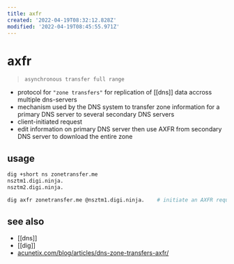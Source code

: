 ```yaml
---
title: axfr
created: '2022-04-19T08:32:12.828Z'
modified: '2022-04-19T08:45:55.971Z'
---
```


# axfr

> `asynchronous transfer full range` 

- protocol for `"zone transfers"` for replication of [[dns]] data accross multiple dns-servers
- mechanism used by the DNS system to transfer zone information for a primary DNS server to several secondary DNS servers
- client-initiated request
- edit information on primary DNS server then use AXFR from secondary DNS server to download the entire zone


## usage

```sh
dig +short ns zonetransfer.me
nsztm1.digi.ninja.
nsztm2.digi.ninja.

dig axfr zonetransfer.me @nsztm1.digi.ninja.    # initiate an AXFR request to get a copy of the zone from the primary server
```

## see also

 - [[dns]]
 - [[dig]]
 - [acunetix.com/blog/articles/dns-zone-transfers-axfr/](https://www.acunetix.com/blog/articles/dns-zone-transfers-axfr/)
